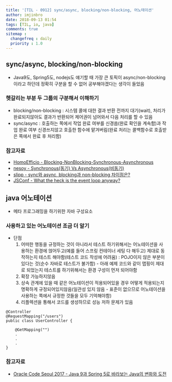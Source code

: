 ```yaml
---
title: '[TIL - 0912] sync/async, blocking/non-blocking, 어노테이션'
author: imjinbro
date: 2018-09-13 01:54
tags: [TIL, io, java]
comments: true
sitemap :
  changefreq : daily
  priority : 1.0
---
```

  
## sync/async, blocking/non-blocking
* Java9도, Spring5도, nodejs도 얘기할 때 가장 큰 토픽이 async/non-blocking이라고 하던데 정확히 구분을 할 수 없어 공부해야겠다는 생각이 들었음

### 헷갈리는 부분 두 그룹의 구분해서 이해하기
* blocking/non-blocking : 시스템 콜에 대한 결과 반환 전까지 대기(wait), 처리가 완료되지않아도 결과가 반환되어 제어권이 넘어와서 다음 처리를 할 수 있음
* sync/async : 호출하는 쪽에서 작업 완료 여부를 신경씀(완료 확인을 계속함)과 작업 완료 여부 신경쓰지않고 호출한 함수에 맡겨버림(완료 처리는 콜백함수로 호출받은 쪽에서 완료 후 처리함)
  
### 참고자료
* [HomoEfficio - Blocking-NonBlocking-Synchronous-Asynchronous](https://homoefficio.github.io/2017/02/19/Blocking-NonBlocking-Synchronous-Asynchronous/)
* [nesoy - Synchronous(동기) Vs Asynchronous(비동기)](https://nesoy.github.io/articles/2017-01/Synchronized)
* [slipp - sync와 async, blocking과 non-blocking 차이점은?](https://www.slipp.net/questions/367)
* [JSConf - What the heck is the event loop anyway?](https://www.youtube.com/watch?time_continue=1470&v=8aGhZQkoFbQ)
  
## java 어노테이션
* 메타 프로그래밍을 하기위한 자바 구성요소 
  
### 사용하고 있는 어노테이션 조금 더 알기
* 단점
  1. 어떠한 행동을 규정하는 것이 아니라서 테스트 하기위해서는 어노테이션을 사용하는 환경에 얹어두고(예를 들어 스프링 컨테이너 세팅 다 해두고) 제대로 동작하는지 테스트 해야함(테스트 코드 작성에 어려움) : POJO이지 않은 부분이 있다는 것(순수 자바로 테스트가 불가함) - 아래 예제 코드와 같이 맵핑이 제대로 되었는지 테스트를 하기위해서는 환경 구성이 먼저 되어야함
  2. 확장 가능하지않음
  3. 상속 관계에 있을 때 같은 어노테이션이 적용되어있을 경우 어떻게 적용되는지 명확하게 규정되어있지않음(일관성 있지 않음 - 표준이 없으므로 어노테이션을 사용하는 쪽에서 규정한 것들을 모두 기억해야함)
  4. 리플렉션을 통해서 코드를 생성하므로 성능 저하 문제가 있음

~~~
@Controller
@RequestMapping("/users")
public class UserController {

    @GetMapping("")
    .
    .
    .
}
~~~
  
### 참고자료
* [Oracle Code Seoul 2017 -  Java 9과 Spring 5로 바라보는 Java의 변화와 도전](https://www.youtube.com/watch?v=BFjrmj4p3_Y)